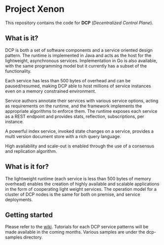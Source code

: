 # Project Xenon

This repository contains the code  for **DCP** (_Decentralized Control Plane_).

## What is it?
DCP is both a set of software components and a service oriented design pattern. 
The runtime is implemented in Java and acts as the host for the lightweight, asynchronous
services. Implementation in Go is also available, with the same programming model but
it currently has a subset of the functionality. 

Each service has less than 500 bytes
of overhead and can be paused/resumed, making DCP able to host millions of
service instances even on a memory constrained environment.

Service authors annotate their services with various service options, acting
as requirements on the runtime, and the framework implements the appropriate
algorithms to enforce them. The runtime exposes each service as a REST endpoint
and provides stats, reflection, subscriptions, per instance.

A powerful index service, invoked state changes on a service, provides a multi version
document store with a rich query language.

High availability and scale-out is enabled through the use of a consensus and replication
algorithm.

## What is it for?
The lightweight runtime (each service is less than 500 bytes of memory overhead) enables
the creation of highly available and scalable applications in the form of cooperating light
weight services. The operation model for a cluster of DCP nodes is the same for both on
premise, and service deployments.


## Getting started

Please refer to the [wiki](https://github.com/vmware/xenon/wiki). Tutorials for each
DCP service patterns will be made available in the coming months. Various samples
are under the dcp-samples directory.
